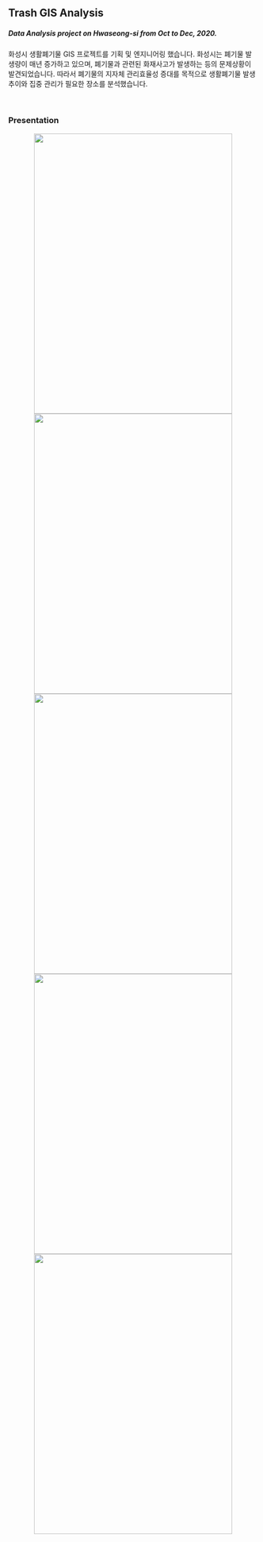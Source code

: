 ## Trash GIS Analysis
##### Data Analysis project on Hwaseong-si from Oct to Dec, 2020.  
화성시 생활폐기물 GIS 프로젝트를 기획 및 엔지니어링 했습니다. 화성시는 폐기물 발생량이 매년 증가하고 있으며, 폐기물과 관련된 화재사고가 발생하는 등의 문제상황이 발견되었습니다. 따라서 폐기물의 지자체 관리효율성 증대를 목적으로 생활폐기물 발생추이와 집중 관리가 필요한 장소를 분석했습니다.


</br>

### Presentation

<div align="center">
  <img src="https://user-images.githubusercontent.com/68527727/148850842-4f907ff2-db5b-455a-a8f9-555ce7ad0306.jpg" width="400" height="565"/>
  <img src="https://user-images.githubusercontent.com/68527727/148850853-2bfeed45-6179-4f61-b15d-af0960d6ecde.jpg" width="400" height="565"/>
  <img src="https://user-images.githubusercontent.com/68527727/148850859-8956300c-2988-4273-8180-9c69b0bed9c0.jpg" width="400" height="565"/>
  <img src="https://user-images.githubusercontent.com/68527727/148850863-f71a0f33-024c-4c90-868a-7b2cde2bd87f.jpg" width="400" height="565"/>
  <img src="https://user-images.githubusercontent.com/68527727/148850869-f5d005af-7e73-4912-a365-6b4d6258a02a.jpg" width="400" height="565"/>
</div>

